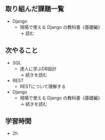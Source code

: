 ## 取り組んだ課題一覧
- Django
  - 現場で使える Django の教科書《基礎編》<br>
→ 読む
## 次やること
- SQL
  - 達人に学ぶDB設計<br>
→ 続きを読む
- REST
  - RESTについて理解する
- Django
  - 現場で使える Django の教科書《基礎編》<br>
→ 続きを読む
## 学習時間
- 2h